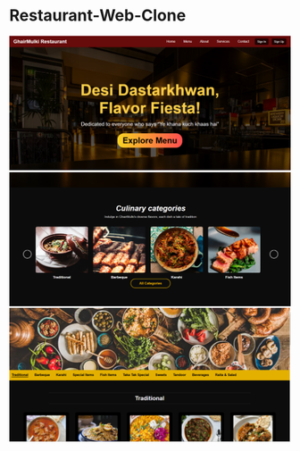 # Restaurant-Web-Clone
![image alt](https://github.com/abidhafizm/Restaurant-Web-Clone/blob/2bc1694020984e1170ef1a3b1e091559078cf182/Screenshot%202025-07-21%20214545.png)
![image alt](https://github.com/abidhafizm/Restaurant-Web-Clone/blob/4ee9c8a5d4b0b51c7228c8dcf0d2cc4f84fdea49/Screenshot%202025-07-21%20214627.png)
![image alt](https://github.com/abidhafizm/Restaurant-Web-Clone/blob/a9673de7fcae3a3e3c53070e3988da6d463e51a6/Screenshot%202025-07-21%20214645.png)

